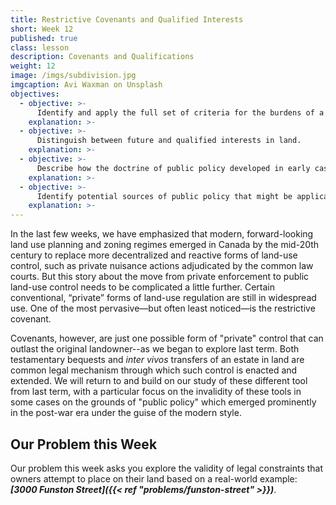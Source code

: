 ```yaml
---
title: Restrictive Covenants and Qualified Interests
short: Week 12
published: true
class: lesson
description: Covenants and Qualifications
weight: 12
image: /imgs/subdivision.jpg
imgcaption: Avi Waxman on Unsplash
objectives:
  - objective: >-
      Identify and apply the full set of criteria for the burdens of a valid restrictive covenant to run with the land.
    explanation: >-
  - objective: >-
      Distinguish between future and qualified interests in land.
    explanation: >-
  - objective: >-
      Describe how the doctrine of public policy developed in early cases dealing with discriminatory restrictive covenants and link this development to the features of the modern style.
    explanation: >-
  - objective: >-
      Identify potential sources of public policy that might be applicable in contemporary cases concerning the validity of restrictive covenants.
    explanation: >-
---
```


In the last few weeks, we have emphasized that modern, forward-looking land use planning and zoning regimes emerged in Canada by the mid-20th century to replace more decentralized and reactive forms of land-use control, such as private nuisance actions adjudicated by the common law courts. But this story about the move from private enforcement to public land-use control needs to be complicated a little further. Certain conventional, “private” forms of land-use regulation are still in widespread use. One of the most pervasive—but often least noticed—is the restrictive covenant.

Covenants, however, are just one possible form of "private" control that can outlast the original landowner--as we began to explore last term. Both testamentary bequests and *inter vivos* transfers of an estate in land are common legal mechanism through which such control is enacted and extended. We will return to and build on our study of these different tool from last term, with a particular focus on the invalidity of these tools in some cases on the grounds of "public policy" which emerged prominently in the post-war era under the guise of the modern style. 

## Our Problem this Week

Our problem this week asks you explore the validity of legal constraints that owners attempt to place on their land based on a real-world example: ***[3000 Funston Street]({{< ref "problems/funston-street" >}})***.